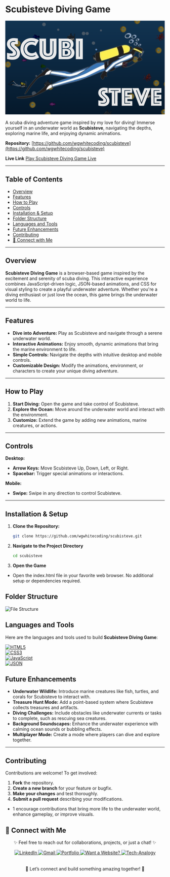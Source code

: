 # Scubisteve Diving Game

![Scubisteve Diving Game](assets/images/scubi.png)


A scuba diving adventure game inspired by my love for diving! Immerse yourself in an underwater world as **Scubisteve**, navigating the depths, exploring marine life, and enjoying dynamic animations.

**Repository:** [https://github.com/wgwhitecoding/scubisteve](https://github.com/wgwhitecoding/scubisteve)

**Live Link** [Play Scubisteve Diving Game Live](https://wgwhitecoding.github.io/scubisteve/)

---

## Table of Contents
- [Overview](#overview)
- [Features](#features)
- [How to Play](#how-to-play)
- [Controls](#controls)
- [Installation & Setup](#installation--setup)
- [Folder Structure](#folder-structure)
- [Languages and Tools](#languages-and-tools)
- [Future Enhancements](#future-enhancements)
- [Contributing](#contributing)
- [🤝 Connect with Me](#connect-with-me)



---

## Overview

**Scubisteve Diving Game** is a browser-based game inspired by the excitement and serenity of scuba diving. This interactive experience combines JavaScript-driven logic, JSON-based animations, and CSS for visual styling to create a playful underwater adventure. Whether you're a diving enthusiast or just love the ocean, this game brings the underwater world to life.

---

## Features

- **Dive into Adventure:** Play as Scubisteve and navigate through a serene underwater world.
- **Interactive Animations:** Enjoy smooth, dynamic animations that bring the marine environment to life.
- **Simple Controls:** Navigate the depths with intuitive desktop and mobile controls.
- **Customizable Design:** Modify the animations, environment, or characters to create your unique diving adventure.

---

## How to Play

1. **Start Diving:** Open the game and take control of Scubisteve.
2. **Explore the Ocean:** Move around the underwater world and interact with the environment.
3. **Customize:** Extend the game by adding new animations, marine creatures, or actions.

---

## Controls

**Desktop:**
- **Arrow Keys:** Move Scubisteve Up, Down, Left, or Right.
- **Spacebar:** Trigger special animations or interactions.

**Mobile:**
- **Swipe:** Swipe in any direction to control Scubisteve.

---

## Installation & Setup

1. **Clone the Repository:**
   ```bash
   git clone https://github.com/wgwhitecoding/scubisteve.git

2. **Navigate to the Project Directory**
    ```bash
    cd scubisteve


3. **Open the Game**

- Open the index.html file in your favorite web browser. No additional setup or dependencies required.

## Folder Structure

![File Structure ](assets/images/File.png)

## Languages and Tools

Here are the languages and tools used to build **Scubisteve Diving Game**:

[![HTML5](https://img.shields.io/badge/HTML5-E34F26?style=for-the-badge&logo=html5&logoColor=white)](https://developer.mozilla.org/en-US/docs/Web/HTML)  
[![CSS3](https://img.shields.io/badge/CSS3-1572B6?style=for-the-badge&logo=css3&logoColor=white)](https://developer.mozilla.org/en-US/docs/Web/CSS)  
[![JavaScript](https://img.shields.io/badge/JavaScript-F7DF1E?style=for-the-badge&logo=javascript&logoColor=black)](https://developer.mozilla.org/en-US/docs/Web/JavaScript)  
[![JSON](https://img.shields.io/badge/JSON-000000?style=for-the-badge&logo=json&logoColor=white)](https://www.json.org/)


## Future Enhancements

- **Underwater Wildlife:** Introduce marine creatures like fish, turtles, and corals for Scubisteve to interact with.
- **Treasure Hunt Mode:** Add a point-based system where Scubisteve collects treasures and artifacts.
- **Diving Challenges:** Include obstacles like underwater currents or tasks to complete, such as rescuing sea creatures.
- **Background Soundscapes:** Enhance the underwater experience with calming ocean sounds or bubbling effects.
- **Multiplayer Mode:** Create a mode where players can dive and explore together.

---

## Contributing

Contributions are welcome! To get involved:

1. **Fork** the repository.
2. **Create a new branch** for your feature or bugfix.
3. **Make your changes** and test thoroughly.
4. **Submit a pull request** describing your modifications.

- 1 encourage contributions that bring more life to the underwater world, enhance gameplay, or improve visuals.


## 🤝 Connect with Me <a id="connect-with-me"></a>

<div align="center">
 <p>✨ Feel free to reach out for collaborations, projects, or just a chat! ✨</p>
 
  
  <a href="https://www.linkedin.com/in/walidwillwhite/" target="_blank">
    <img src="https://img.shields.io/badge/LinkedIn-0077B5?style=for-the-badge&logo=linkedin&logoColor=white" alt="LinkedIn">
  </a>
  <a href="mailto:walidwillwhite@gmail.com" target="_blank">
    <img src="https://img.shields.io/badge/Gmail-D14836?style=for-the-badge&logo=gmail&logoColor=white" alt="Gmail">
  </a>
  <a href="https://wgwhitecoding.github.io/portfolio/" target="_blank">
    <img src="https://img.shields.io/badge/Portfolio-00C7B7?style=for-the-badge&logo=netlify&logoColor=white" alt="Portfolio">
  </a>
  <a href="https://wgwhitecoding.github.io/CoolSites/" target="_blank">
    <img src="https://img.shields.io/badge/Want%20a%20Website%3F-00A676?style=for-the-badge&logo=firefox&logoColor=white" alt="Want a Website?">
  </a>
  <a href="https://www.linkedin.com/company/techa-nalogy/?viewAsMember=true" target="_blank">
    <img src="https://img.shields.io/badge/Tech--Analogy-FFD700?style=for-the-badge&logo=bulb&logoColor=white" alt="Tech-Analogy">
  </a>
</div>
<br><br>
<div align="center">
🚀 Let’s connect and build something amazing together! 🚀
</div>








